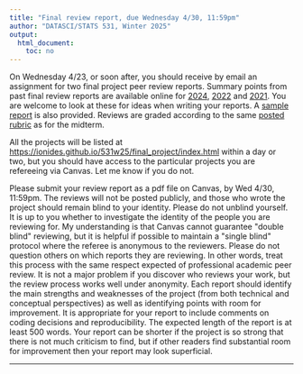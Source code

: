 ```yaml
---
title: "Final review report, due Wednesday 4/30, 11:59pm"
author: "DATASCI/STATS 531, Winter 2025"
output:
  html_document:
    toc: no
---
```


On Wednesday 4/23, or soon after, you should receive by email an assignment for two final project peer review reports. Summary points from past final review reports are available online for  [2024](https://ionides.github.io/531w24/final_project/), [2022](https://ionides.github.io/531w22/final_project/) and [2021](https://ionides.github.io/531w21/final_project/). You are welcome to look at these for ideas when writing your reports. A [sample report](sample-final-peer-review/main.pdf) is also provided. Reviews are graded according to the same [posted rubric](../rubric_midterm_review.html) as for the midterm.

All the projects will be listed at https://ionides.github.io/531w25/final_project/index.html within a day or two, but you should have access to the particular projects you are refereeing via Canvas. Let me know if you do not.

Please submit your review report as a pdf file on Canvas, by  Wed 4/30, 11:59pm. The reviews will not be posted publicly, and those who wrote the project should remain blind to your identity. Please do not unblind yourself. It is up to you whether to investigate the identity of the people you are reviewing for. My understanding is that Canvas cannot guarantee "double blind" reviewing, but it is helpful if possible to maintain a "single blind" protocol where the referee is anonymous to the reviewers. Please do not question others on which reports they are reviewing. In other words, treat this process with the same respect expected of professional academic peer review. It is not a major problem if you discover who reviews your work, but the review process works well under anonymity. Each report should identify the main strengths and weaknesses of the project (from both technical and conceptual perspectives) as well as identifying points with room for improvement. It is appropriate for your report to include comments on coding decisions and reproducibility. The expected length of the report is at least 500 words. Your report can be shorter if the project is so strong that there is not much criticism to find, but if other readers find substantial room for improvement then your report may look superficial.


------------
